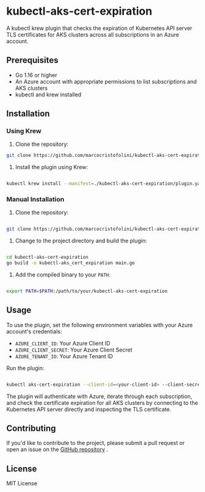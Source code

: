 # kubectl-aks-cert-expiration

A kubectl krew plugin that checks the expiration of Kubernetes API server TLS certificates for AKS clusters across all subscriptions in an Azure account.

## Prerequisites

- Go 1.16 or higher
- An Azure account with appropriate permissions to list subscriptions and AKS clusters
- kubectl and krew installed

## Installation

### Using Krew

1. Clone the repository:

```bash
git clone https://github.com/marcocristofolini/kubectl-aks-cert-expiration.git
```


1. Install the plugin using Krew:

```bash

kubectl krew install --manifest=./kubectl-aks-cert-expiration/plugin.yaml
```


### Manual Installation
1. Clone the repository:

```bash

git clone https://github.com/marcocristofolini/kubectl-aks-cert-expiration.git
```


1. Change to the project directory and build the plugin:

```bash

cd kubectl-aks-cert-expiration
go build -o kubectl-aks_cert_expiration main.go
```


1. Add the compiled binary to your `PATH`:

```bash

export PATH=$PATH:/path/to/your/kubectl-aks-cert-expiration
```


## Usage

To use the plugin, set the following environment variables with your Azure account's credentials:
- `AZURE_CLIENT_ID`: Your Azure Client ID
- `AZURE_CLIENT_SECRET`: Your Azure Client Secret
- `AZURE_TENANT_ID`: Your Azure Tenant ID

Run the plugin:

```bash

kubectl aks-cert-expiration --client-id=<your-client-id> --client-secret=<your-client-secret> --tenant-id=<your-tenant-id>
```



The plugin will authenticate with Azure, iterate through each subscription, and check the certificate expiration for all AKS clusters by connecting to the Kubernetes API server directly and inspecting the TLS certificate.
## Contributing

If you'd like to contribute to the project, please submit a pull request or open an issue on the [GitHub repository](https://github.com/marcocristofolini/kubectl-aks-cert-expiration) .
## License

MIT License
